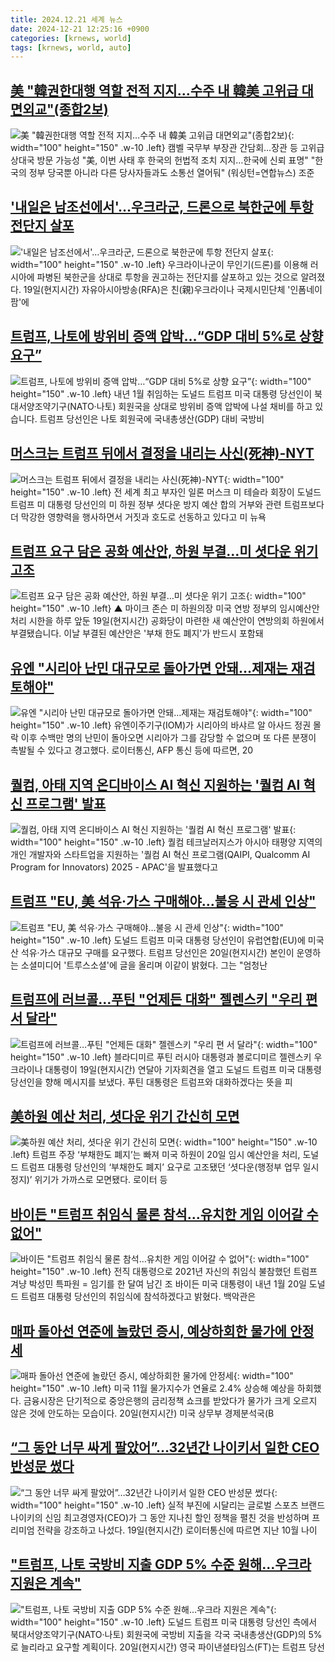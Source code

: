 ```yaml
---
title: 2024.12.21 세계 뉴스
date: 2024-12-21 12:25:16 +0900
categories: [krnews, world]
tags: [krnews, world, auto]
---
```

## [美 "韓권한대행 역할 전적 지지…수주 내 韓美 고위급 대면외교"(종합2보)](https://n.news.naver.com/mnews/article/001/0015117032)

![美 "韓권한대행 역할 전적 지지…수주 내 韓美 고위급 대면외교"(종합2보)](https://mimgnews.pstatic.net/image/origin/001/2024/12/20/15117032.jpg?type=nf220_150){: width="100" height="150" .w-10 .left}
캠벨 국무부 부장관 간담회…장관 등 고위급 상대국 방문 가능성 "美, 이번 사태 후 한국의 헌법적 조치 지지…한국에 신뢰 표명" "한국의 정부 당국뿐 아니라 다른 당사자들과도 소통선 열어둬" (워싱턴=연합뉴스) 조준

## ['내일은 남조선에서'…우크라군, 드론으로 북한군에 투항 전단지 살포](https://n.news.naver.com/mnews/article/421/0007978614)

!['내일은 남조선에서'…우크라군, 드론으로 북한군에 투항 전단지 살포](https://mimgnews.pstatic.net/image/origin/421/2024/12/20/7978614.jpg?type=nf220_150){: width="100" height="150" .w-10 .left}
우크라이나군이 무인기(드론)를 이용해 러시아에 파병된 북한군을 상대로 투항을 권고하는 전단지를 살포하고 있는 것으로 알려졌다. 19일(현지시간) 자유아시아방송(RFA)은 친(親)우크라이나 국제시민단체 '인폼네이팜'에

## [트럼프, 나토에 방위비 증액 압박…“GDP 대비 5%로 상향 요구”](https://n.news.naver.com/mnews/article/056/0011861655)

![트럼프, 나토에 방위비 증액 압박…“GDP 대비 5%로 상향 요구”](https://mimgnews.pstatic.net/image/origin/056/2024/12/21/11861655.jpg?type=nf220_150){: width="100" height="150" .w-10 .left}
내년 1월 취임하는 도널드 트럼프 미국 대통령 당선인이 북대서양조약기구(NATO·나토) 회원국을 상대로 방위비 증액 압박에 나설 채비를 하고 있습니다. 트럼프 당선인은 나토 회원국에 국내총생산(GDP) 대비 국방비

## [머스크는 트럼프 뒤에서 결정을 내리는 사신(死神)-NYT](https://n.news.naver.com/mnews/article/003/0012973005)

![머스크는 트럼프 뒤에서 결정을 내리는 사신(死神)-NYT](https://mimgnews.pstatic.net/image/origin/003/2024/12/20/12973005.jpg?type=nf220_150){: width="100" height="150" .w-10 .left}
전 세계 최고 부자인 일론 머스크 미 테슬라 회장이 도널드 트럼프 미 대통령 당선인의 미 하원 정부 셧다운 방지 예산 합의 거부와 관련 트럼프보다 더 막강한 영향력을 행사하면서 거짓과 호도로 선동하고 있다고 미 뉴욕

## [트럼프 요구 담은 공화 예산안, 하원 부결…미 셧다운 위기 고조](https://n.news.naver.com/mnews/article/055/0001217016)

![트럼프 요구 담은 공화 예산안, 하원 부결…미 셧다운 위기 고조](https://mimgnews.pstatic.net/image/origin/055/2024/12/20/1217016.jpg?type=nf220_150){: width="100" height="150" .w-10 .left}
▲ 마이크 존슨 미 하원의장 미국 연방 정부의 임시예산안 처리 시한을 하루 앞둔 19일(현지시간) 공화당이 마련한 새 예산안이 연방의회 하원에서 부결됐습니다. 이날 부결된 예산안은 '부채 한도 폐지'가 반드시 포함돼

## [유엔 "시리아 난민 대규모로 돌아가면 안돼…제재는 재검토해야"](https://n.news.naver.com/mnews/article/421/0007980136)

![유엔 "시리아 난민 대규모로 돌아가면 안돼…제재는 재검토해야"](https://mimgnews.pstatic.net/image/origin/421/2024/12/20/7980136.jpg?type=nf220_150){: width="100" height="150" .w-10 .left}
유엔이주기구(IOM)가 시리아의 바샤르 알 아사드 정권 몰락 이후 수백만 명의 난민이 돌아오면 시리아가 그를 감당할 수 없으며 또 다른 분쟁이 촉발될 수 있다고 경고했다. 로이터통신, AFP 통신 등에 따르면, 20

## [퀄컴, 아태 지역 온디바이스 AI 혁신 지원하는 '퀄컴 AI 혁신 프로그램' 발표](https://n.news.naver.com/mnews/article/014/0005285352)

![퀄컴, 아태 지역 온디바이스 AI 혁신 지원하는 '퀄컴 AI 혁신 프로그램' 발표](https://mimgnews.pstatic.net/image/origin/014/2024/12/20/5285352.jpg?type=nf220_150){: width="100" height="150" .w-10 .left}
퀄컴 테크날러지스가 아시아 태평양 지역의 개인 개발자와 스타트업을 지원하는 '퀄컴 AI 혁신 프로그램(QAIPI, Qualcomm AI Program for Innovators) 2025 - APAC'을 발표했다고

## [트럼프 "EU, 美 석유·가스 구매해야…불응 시 관세 인상"](https://n.news.naver.com/mnews/article/277/0005521274)

![트럼프 "EU, 美 석유·가스 구매해야…불응 시 관세 인상"](https://mimgnews.pstatic.net/image/origin/277/2024/12/20/5521274.jpg?type=nf220_150){: width="100" height="150" .w-10 .left}
도널드 트럼프 미국 대통령 당선인이 유럽연합(EU)에 미국산 석유·가스 대규모 구매를 요구했다. 트럼프 당선인은 20일(현지시간) 본인이 운영하는 소셜미디어 '트루스소셜'에 글을 올리며 이같이 밝혔다. 그는 "엄청난

## [트럼프에 러브콜…푸틴 "언제든 대화" 젤렌스키 "우리 편 서 달라"](https://n.news.naver.com/mnews/article/025/0003409384)

![트럼프에 러브콜…푸틴 "언제든 대화" 젤렌스키 "우리 편 서 달라"](https://mimgnews.pstatic.net/image/origin/025/2024/12/20/3409384.jpg?type=nf220_150){: width="100" height="150" .w-10 .left}
블라디미르 푸틴 러시아 대통령과 볼로디미르 젤렌스키 우크라이나 대통령이 19일(현지시간) 연달아 기자회견을 열고 도널드 트럼프 미국 대통령 당선인을 향해 메시지를 보냈다. 푸틴 대통령은 트럼프와 대화하겠다는 뜻을 피

## [美하원 예산 처리, 셧다운 위기 간신히 모면](https://n.news.naver.com/mnews/article/023/0003877898)

![美하원 예산 처리, 셧다운 위기 간신히 모면](https://mimgnews.pstatic.net/image/origin/023/2024/12/21/3877898.jpg?type=nf220_150){: width="100" height="150" .w-10 .left}
트럼프 주장 ‘부채한도 폐지’는 빠져 미국 하원이 20일 임시 예산안을 처리, 도널드 트럼프 대통령 당선인의 ‘부채한도 폐지’ 요구로 고조됐던 ‘셧다운(행정부 업무 일시 정지)’ 위기가 가까스로 모면됐다. 로이터 등

## [바이든 "트럼프 취임식 물론 참석…유치한 게임 이어갈 수 없어"](https://n.news.naver.com/mnews/article/001/0015117030)

![바이든 "트럼프 취임식 물론 참석…유치한 게임 이어갈 수 없어"](https://mimgnews.pstatic.net/image/origin/001/2024/12/20/15117030.jpg?type=nf220_150){: width="100" height="150" .w-10 .left}
전직 대통령으로 2021년 자신의 취임식 불참했던 트럼프 겨냥 박성민 특파원 = 임기를 한 달여 남긴 조 바이든 미국 대통령이 내년 1월 20일 도널드 트럼프 대통령 당선인의 취임식에 참석하겠다고 밝혔다. 백악관은

## [매파 돌아선 연준에 놀랐던 증시, 예상하회한 물가에 안정세](https://n.news.naver.com/mnews/article/008/0005131756)

![매파 돌아선 연준에 놀랐던 증시, 예상하회한 물가에 안정세](https://mimgnews.pstatic.net/image/origin/008/2024/12/21/5131756.jpg?type=nf220_150){: width="100" height="150" .w-10 .left}
미국 11월 물가지수가 연율로 2.4% 상승해 예상을 하회했다. 금융시장은 단기적으로 중앙은행의 금리정책 쇼크를 받았다가 물가가 크게 오르지 않은 것에 안도하는 모습이다. 20일(현지시간) 미국 상무부 경제분석국(B

## [“그 동안 너무 싸게 팔았어”…32년간 나이키서 일한 CEO 반성문 썼다](https://n.news.naver.com/mnews/article/009/0005417301)

![“그 동안 너무 싸게 팔았어”…32년간 나이키서 일한 CEO 반성문 썼다](https://mimgnews.pstatic.net/image/origin/009/2024/12/20/5417301.jpg?type=nf220_150){: width="100" height="150" .w-10 .left}
실적 부진에 시달리는 글로벌 스포츠 브랜드 나이키의 신임 최고경영자(CEO)가 그 동안 지나친 할인 정책을 펼친 것을 반성하며 프리미엄 전략을 강조하고 나섰다. 19일(현지시간) 로이터통신에 따르면 지난 10월 나이

## ["트럼프, 나토 국방비 지출 GDP 5% 수준 원해…우크라 지원은 계속"](https://n.news.naver.com/mnews/article/421/0007980154)

!["트럼프, 나토 국방비 지출 GDP 5% 수준 원해…우크라 지원은 계속"](https://mimgnews.pstatic.net/image/origin/421/2024/12/21/7980154.jpg?type=nf220_150){: width="100" height="150" .w-10 .left}
도널드 트럼프 미국 대통령 당선인 측에서 북대서양조약기구(NATO·나토) 회원국에 국방비 지출을 각국 국내총생산(GDP)의 5%로 늘리라고 요구할 계획이다. 20일(현지시간) 영국 파이낸셜타임스(FT)는 트럼프 당선

